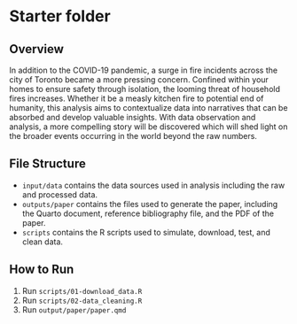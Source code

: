 # Starter folder

## Overview

In addition to the COVID-19 pandemic, a surge in fire incidents across the city of Toronto became a more pressing concern. Confined within your homes to ensure safety through isolation, the looming threat of household fires increases. Whether it be a measly kitchen fire to potential end of humanity, this analysis aims to contextualize data into narratives that can be absorbed and develop valuable insights. With data observation and analysis, a more compelling story will be discovered which will shed light on the broader events occurring in the world beyond the raw numbers.

## File Structure
-   `input/data` contains the data sources used in analysis including the raw and processed data.
-   `outputs/paper` contains the files used to generate the paper, including the Quarto document, reference bibliography file, and the PDF of the paper.
-   `scripts` contains the R scripts used to simulate, download, test, and clean data.
## How to Run

1. Run `scripts/01-download_data.R`
2. Run `scripts/02-data_cleaning.R`
3. Run `output/paper/paper.qmd`
